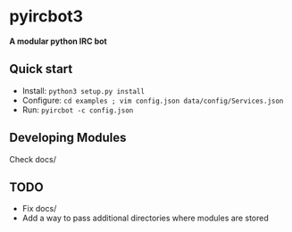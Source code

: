 pyircbot3
=========
**A modular python IRC bot**

Quick start
-----------

* Install: `python3 setup.py install`
* Configure: `cd examples ; vim config.json data/config/Services.json`
* Run: `pyircbot -c config.json`

Developing Modules
------------------

Check docs/

TODO
----

* Fix docs/
* Add a way to pass additional directories where modules are stored
